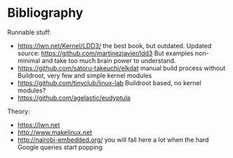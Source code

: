 # Bibliography

Runnable stuff:

- <https://lwn.net/Kernel/LDD3/> the best book, but outdated. Updated source: <https://github.com/martinezjavier/ldd3> But examples non-minimal and take too much brain power to understand.
- <https://github.com/satoru-takeuchi/elkdat> manual build process without Buildroot, very few and simple kernel modules
- <https://github.com/tinyclub/linux-lab> Buildroot based, no kernel modules?
- <https://github.com/agelastic/eudyptula>

Theory:

- <https://lwn.net>
- <http://www.makelinux.net>
- <http://nairobi-embedded.org/> you will fall here a lot when the hard Google queries start popping
